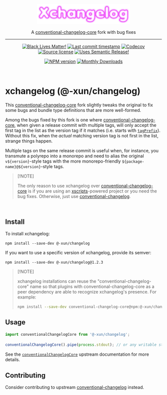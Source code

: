 <p align="center" width="100%">
  <img width="300" src="./xchangelog.png">
</p>

<p align="center" width="100%">
A <a href="https://github.com/conventional-changelog/conventional-changelog" target="_blank">conventional-changelog-core</a> fork with bug fixes
</p>

<hr />

<!-- badges-start -->

<div align="center">

[![Black Lives Matter!][x-badge-blm-image]][x-badge-blm-link]
[![Last commit timestamp][x-badge-lastcommit-image]][x-badge-repo-link]
[![Codecov][x-badge-codecov-image]][x-badge-codecov-link]
[![Source license][x-badge-license-image]][x-badge-license-link]
[![Uses Semantic Release!][x-badge-semanticrelease-image]][x-badge-semanticrelease-link]

[![NPM version][x-badge-npm-image]][x-badge-npm-link]
[![Monthly Downloads][x-badge-downloads-image]][x-badge-npm-link]

</div>

<!-- badges-end -->

<br />

# xchangelog (@-xun/changelog)

This [conventional-changelog-core][1] fork slightly tweaks the original to fix
some bugs and bundle type definitions that are more well-formed.

Among the bugs fixed by this fork is one where [conventional-changelog-core][1],
when given a release commit with multiple tags, will only accept the first tag
in the list as the version tag if it matches (i.e. starts with
[`tagPrefix`][4]). Without this fix, when the _actual_ matching version tag is
not first in the list, strange things happen.

Multiple tags on the same release commit is useful when, for instance, you
transmute a polyrepo into a monorepo and need to alias the original
`v${version}`-style tags with the more monorepo-friendly
`${package-name}@${version}`-style tags.

> \[!NOTE]
>
> The only reason to use xchangelog over [conventional-changelog-core][1] is if
> you are using an [xscripts][2]-powered project or you need the bug fixes.
> Otherwise, just use [conventional-changelog][1].

<br />

## Install

To install xchangelog:

```shell
npm install --save-dev @-xun/changelog
```

If you want to use a specific version of xchangelog, provide its semver:

```shell
npm install --save-dev @-xun/changelog@1.2.3
```

> \[!NOTE]
>
> xchangelog installations can reuse the "conventional-changelog-core" name so
> that plugins with conventional-changelog-core as a peer dependency are able to
> recognize xchangelog's presence. For example:
>
> ```bash
> npm install --save-dev conventional-changelog-core@npm:@-xun/changelog
> ```

## Usage

```js
import conventionalChangelogCore from '@-xun/changelog';

conventionalChangelogCore().pipe(process.stdout); // or any writable stream
```

See the [`conventionalChangelogCore`][3] upstream documentation for more
details.

## Contributing

Consider contributing to upstream [conventional-changelog][1] instead.

[x-badge-blm-image]: https://xunn.at/badge-blm 'Join the movement!'
[x-badge-blm-link]: https://xunn.at/donate-blm
[x-badge-codecov-image]:
  https://img.shields.io/codecov/c/github/Xunnamius/xchangelog/main?style=flat-square&token=HWRIOBAAPW
  'Is this package well-tested?'
[x-badge-codecov-link]: https://codecov.io/gh/Xunnamius/xchangelog
[x-badge-downloads-image]:
  https://img.shields.io/npm/dm/@-xun/changelog?style=flat-square
  'Number of times this package has been downloaded per month'
[x-badge-lastcommit-image]:
  https://img.shields.io/github/last-commit/Xunnamius/xchangelog?style=flat-square
  'Latest commit timestamp'
[x-badge-license-image]:
  https://img.shields.io/npm/l/@-xun/changelog?style=flat-square
  "This package's source license"
[x-badge-license-link]:
  https://github.com/Xunnamius/xchangelog/blob/main/LICENSE
[x-badge-npm-image]:
  https://xunn.at/npm-pkg-version/@-xun/changelog
  'Install this package using npm or yarn!'
[x-badge-npm-link]: https://www.npmjs.com/package/@-xun/changelog
[x-badge-repo-link]: https://github.com/Xunnamius/xchangelog
[x-badge-semanticrelease-image]:
  https://xunn.at/badge-semantic-release
  'This repo practices continuous integration and deployment!'
[x-badge-semanticrelease-link]:
  https://github.com/semantic-release/semantic-release
[1]: https://github.com/conventional-changelog/conventional-changelog
[2]: https://github.com/Xunnamius/xscripts
[3]:
  https://github.com/conventional-changelog/conventional-changelog/tree/master/packages/conventional-changelog-core#api
[4]:
  https://github.com/conventional-changelog/conventional-changelog/tree/master/packages/conventional-changelog-core#tagprefix
